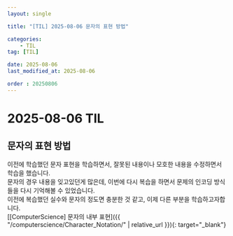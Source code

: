 ```yaml
---
layout: single

title: "[TIL] 2025-08-06 문자의 표현 방법"

categories:
    - TIL
tag: [TIL]

date: 2025-08-06
last_modified_at: 2025-08-06

order : 20250806
---
```


# 2025-08-06 TIL

## 문자의 표현 방법

이전에 학습했던 문자 표현을 학습하면서, 잘못된 내용이나 모호한 내용을 수정하면서 학습을 했습니다.  
문자의 경우 내용을 잊고있던게 많은데, 이번에 다시 복습을 하면서 문제의 인코딩 방식들을 다시 기억해볼 수 있었습니다.  
이전에 복습했던 실수와 문자의 정도면 충분한 것 같고, 이제 다른 부분을 학습하고자합니다.  
[[ComputerScience] 문자의 내부 표현]({{ "/computerscience/Character_Notation/" | relative_url }}){: target="_blank"}